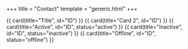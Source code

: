 +++
title = "Contact"
template = "generic.html"
+++

{{ card(title="Title", id="ID") }}
{{ card(title="Card 2", id="ID") }}
{{ card(title="Active", id="ID", status="active") }}
{{ card(title="Inactive", id="ID", status="inactive") }}
{{ card(title="Offline", id="ID", status="offline") }}
